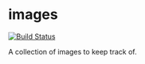 # images

[![Build Status](https://drone.zach.fi/api/badges/zachfi/images/status.svg)](https://drone.zach.fi/zachfi/images)

A collection of images to keep track of.
